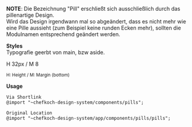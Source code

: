 **NOTE**: Die Bezeichnung "Pill" erschließt sich ausschließlich durch das pillenartige Design.  
Wird das Design irgendwann mal so abgeändert, dass es nicht mehr wie eine Pille aussieht (zum Beispiel keine runden Ecken mehr), sollten die Modulnamen entsprechend geändert werden.  

__Styles__  
Typografie geerbt von main, bzw aside.  
 
H 32px / M 8    

<small>H: Height / M: Margin (bottom)</small>

__Usage__  
    
    Via Shortlink
    @import "~chefkoch-design-system/components/pills";
    
    Original Location
    @import "~chefkoch-design-system/app/components/pills/pills";
